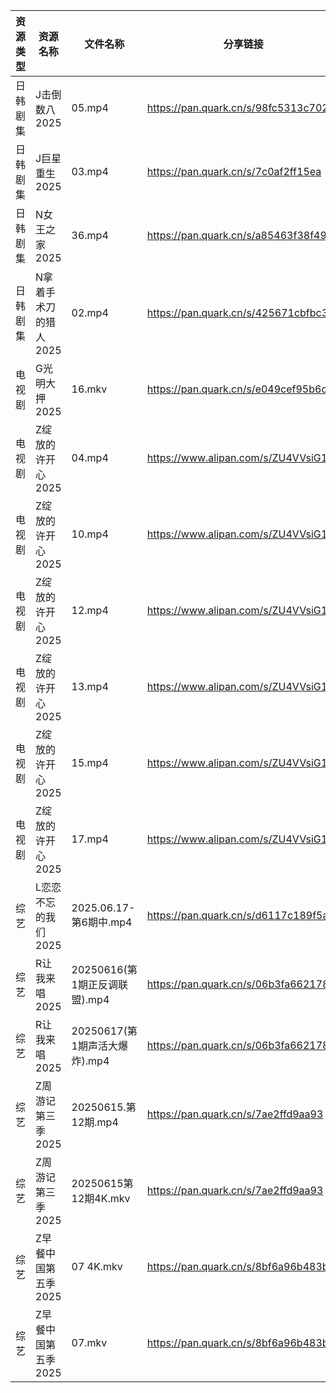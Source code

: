| 资源类型 | 资源名称          | 文件名称                   | 分享链接                                 | 更新时间                |
| ---- | ------------- | ---------------------- | ------------------------------------ | ------------------- |
| 日韩剧集 | J击倒数八2025     | 05.mp4                 | https://pan.quark.cn/s/98fc5313c702  | 2025-06-17 21:24:09 |
| 日韩剧集 | J巨星重生2025     | 03.mp4                 | https://pan.quark.cn/s/7c0af2ff15ea  | 2025-06-17 16:25:06 |
| 日韩剧集 | N女王之家2025     | 36.mp4                 | https://pan.quark.cn/s/a85463f38f49  | 2025-06-17 16:28:49 |
| 日韩剧集 | N拿着手术刀的猎人2025 | 02.mp4                 | https://pan.quark.cn/s/425671cbfbc3  | 2025-06-17 01:28:30 |
| 电视剧  | G光明大押2025     | 16.mkv                 | https://pan.quark.cn/s/e049cef95b6c  | 2025-06-17 21:22:28 |
| 电视剧  | Z绽放的许开心2025   | 04.mp4                 | https://www.alipan.com/s/ZU4VVsiG1J9 | 2025-06-17 17:51:20 |
| 电视剧  | Z绽放的许开心2025   | 10.mp4                 | https://www.alipan.com/s/ZU4VVsiG1J9 | 2025-06-17 17:51:19 |
| 电视剧  | Z绽放的许开心2025   | 12.mp4                 | https://www.alipan.com/s/ZU4VVsiG1J9 | 2025-06-17 17:51:19 |
| 电视剧  | Z绽放的许开心2025   | 13.mp4                 | https://www.alipan.com/s/ZU4VVsiG1J9 | 2025-06-17 17:51:18 |
| 电视剧  | Z绽放的许开心2025   | 15.mp4                 | https://www.alipan.com/s/ZU4VVsiG1J9 | 2025-06-17 17:51:18 |
| 电视剧  | Z绽放的许开心2025   | 17.mp4                 | https://www.alipan.com/s/ZU4VVsiG1J9 | 2025-06-17 17:51:17 |
| 综艺   | L恋恋不忘的我们2025  | 2025.06.17-第6期中.mp4    | https://pan.quark.cn/s/d6117c189f5a  | 2025-06-17 21:37:37 |
| 综艺   | R让我来唱2025     | 20250616(第1期正反调联盟).mp4 | https://pan.quark.cn/s/06b3fa662178  | 2025-06-17 21:38:22 |
| 综艺   | R让我来唱2025     | 20250617(第1期声活大爆炸).mp4 | https://pan.quark.cn/s/06b3fa662178  | 2025-06-17 21:38:19 |
| 综艺   | Z周游记第三季2025   | 20250615.第12期.mp4      | https://pan.quark.cn/s/7ae2ffd9aa93  | 2025-06-17 16:40:11 |
| 综艺   | Z周游记第三季2025   | 20250615第12期4K.mkv     | https://pan.quark.cn/s/7ae2ffd9aa93  | 2025-06-17 16:40:06 |
| 综艺   | Z早餐中国第五季2025  | 07 4K.mkv              | https://pan.quark.cn/s/8bf6a96b483b  | 2025-06-17 21:36:00 |
| 综艺   | Z早餐中国第五季2025  | 07.mkv                 | https://pan.quark.cn/s/8bf6a96b483b  | 2025-06-17 16:37:04 |

